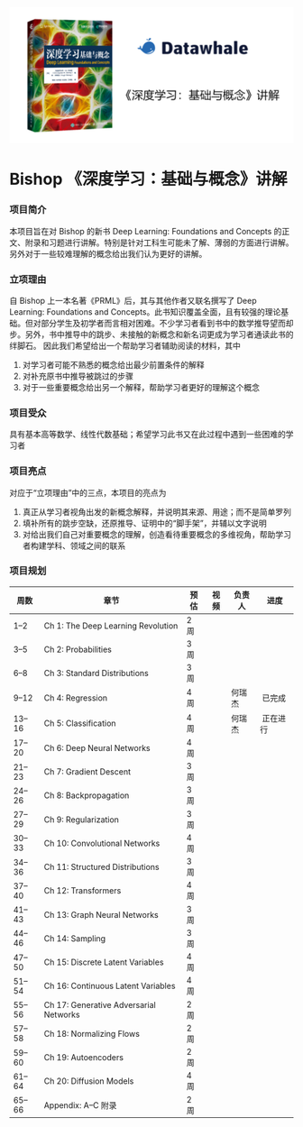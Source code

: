 
![](cover.png)

# Bishop 《深度学习：基础与概念》讲解

### 项目简介

本项目旨在对 Bishop 的新书 Deep Learning: Foundations and Concepts 的正文、附录和习题进行讲解。特别是针对工科生可能未了解、薄弱的方面进行讲解。另外对于一些较难理解的概念给出我们认为更好的讲解。

### 立项理由

自 Bishop 上一本名著《PRML》后，其与其他作者又联名撰写了 Deep Learning: Foundations and Concepts。此书知识覆盖全面，且有较强的理论基础。但对部分学生及初学者而言相对困难。不少学习者看到书中的数学推导望而却步。另外，书中推导中的跳步、未接触的新概念和新名词更成为学习者通读此书的绊脚石。
因此我们希望给出一个帮助学习者辅助阅读的材料，其中
 
1. 对学习者可能不熟悉的概念给出最少前置条件的解释
2. 对补充原书中推导被跳过的步骤
3. 对于一些重要概念给出另一个解释，帮助学习者更好的理解这个概念

### 项目受众

具有基本高等数学、线性代数基础；希望学习此书又在此过程中遇到一些困难的学习者

### 项目亮点

对应于“立项理由”中的三点，本项目的亮点为 

1. 真正从学习者视角出发的新概念解释，并说明其来源、用途；而不是简单罗列
2. 填补所有的跳步空缺，还原推导、证明中的“脚手架”，并辅以文字说明
3. 对给出我们自己对重要概念的理解，创造看待重要概念的多维视角，帮助学习者构建学科、领域之间的联系

### 项目规划


| 周数    | 章节                                     | 预估  | 视频  | 负责人 | 进度    |
| ----- | -------------------------------------- | --- | --- | --- | ----- |
| 1–2   | Ch 1: The Deep Learning Revolution     | 2 周 |     |     |       |
| 3–5   | Ch 2: Probabilities                    | 3 周 |     |     |       |
| 6–8   | Ch 3: Standard Distributions           | 3 周 |     |     |       |
| 9–12  | Ch 4: Regression                       | 4 周 |     | 何瑞杰 |  已完成  |
| 13–16 | Ch 5: Classification                   | 4 周 |     | 何瑞杰 |  正在进行 |
| 17–20 | Ch 6: Deep Neural Networks             | 4 周 |     |     |       |
| 21–23 | Ch 7: Gradient Descent                 | 3 周 |     |     |       |
| 24–26 | Ch 8: Backpropagation                  | 3 周 |     |     |       |
| 27–29 | Ch 9: Regularization                   | 3 周 |     |     |       |
| 30–33 | Ch 10: Convolutional Networks          | 4 周 |     |     |       |
| 34–36 | Ch 11: Structured Distributions        | 3 周 |     |     |       |
| 37–40 | Ch 12: Transformers                    | 4 周 |     |     |       |
| 41–43 | Ch 13: Graph Neural Networks           | 3 周 |     |     |       |
| 44–46 | Ch 14: Sampling                        | 3 周 |     |     |       |
| 47–50 | Ch 15: Discrete Latent Variables       | 4 周 |     |     |       |
| 51–54 | Ch 16: Continuous Latent Variables     | 4 周 |     |     |       |
| 55–56 | Ch 17: Generative Adversarial Networks | 2 周 |     |     |       |
| 57–58 | Ch 18: Normalizing Flows               | 2 周 |     |     |       |
| 59–60 | Ch 19: Autoencoders                    | 2 周 |     |     |       |
| 61–64 | Ch 20: Diffusion Models                | 4 周 |     |     |       |
| 65–66 | Appendix: A–C 附录                       | 2 周 |     |     |       |

